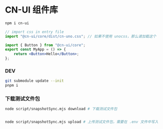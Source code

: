 # CN-UI 组件库

```sh
npm i cn-ui
```

```jsx
// import css in entry file
import "@cn-ui/core/dist/cn-uno.css"; // 如果不使用 unocss，那么请加载这个

import { Button } from "@cn-ui/core";
export const MyApp = () => {
    return <Button>Hello</Button>;
};
```

### DEV

```sh
git submodule update --init
pnpm i
```


### 下载测试文件包

```sh
node script/snapshotSync.mjs download # 下载测试文件包


node script/snapshotSync.mjs upload # 上传测试文件包，需要在 .env 文件中写入 UPLOAD_TOKEN=

```